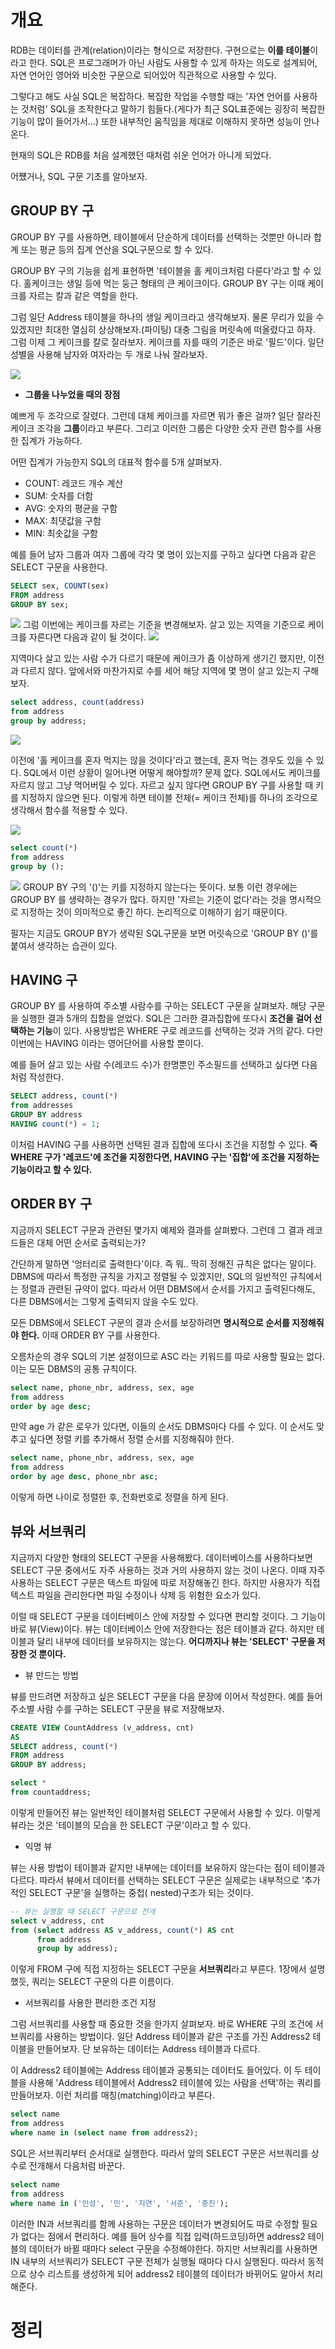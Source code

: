 <!-- Date: 2025-01-13 -->
<!-- Update Date: 2025-01-22 -->
<!-- File ID: adbba9c0-e8b9-40b8-9349-a04e5141d698 -->
<!-- Author: Seoyeon Jang -->

# 개요

RDB는 데이터를 관계(relation)이라는 형식으로 저장한다.
구현으로는 **이를 테이블**이라고 한다.
SQL은 프로그래머가 아닌 사람도 사용할 수 있게 하자는 의도로 설계되어, 자연 언어인 영어와 비슷한 구문으로 되어있어
직관적으로 사용할 수 있다.

그렇다고 해도 사실 SQL은 복잡하다. 복잡한 작업을 수행할 때는 '자연 언어를 사용하는 것처럼' SQL을 조작한다고 말하기 힘들다.(게다가 최근
SQL표준에는 굉장히 복잡한 기능이 많이 들어가서...)
또한 내부적인 움직임을 제대로 이해하지 못하면 성능이 안나온다.

현재의 SQL은 RDB를 처음 설계했던 때처럼 쉬운 언어가 아니게 되었다.

어쩄거나, SQL 구문 기초를 알아보자.

## GROUP BY 구

GROUP BY 구를 사용하면, 테이블에서 단순하게 데이터를 선택하는 것뿐만 아니라 합계 또는 평균 등의 집계 연산을 SQL구문으로 할 수 있다.

GROUP BY 구의 기능을 쉽게 표현하면 '테이블을 홀 케이크처럼 다룬다'라고 할 수 있다. 홀케이크는 생일 등에 먹는 둥근 형태의 큰 케이크이다.
GROUP BY 구는 이때 케이크를 자르는 칼과 같은 역할을 한다.

그럼 일단 Address 테이블을 하나의 생일 케이크라고 생각해보자. 물론 무리가 있을 수 있겠지만 최대한 열심히 상상해보자.(파이팅)
대충 그림을 머릿속에 떠올렸다고 하자. 그럼 이제 그 케이크를 칼로 잘라보자.
케이크를 자를 때의 기준은 바로 '필드'이다.
일단 성별을 사용해 남자와 여자라는 두 개로 나눠 잘라보자.

![](.SQL_자연언어를_사용하는_것처럼_images/babafc6b.png)

- **그룹을 나누었을 때의 장점**

예쁘게 두 조각으로 잘렸다. 그런데 대체 케이크를 자르면 뭐가 좋은 걸까? 일단 잘라진 케이크 조각을 **그룹**이라고 부른다.
그리고 이러한 그룹은 다양한 숫자 관련 함수를 사용한 집계가 가능하다.

어떤 집계가 가능한지 SQL의 대표적 함수를 5개 살펴보자.

- COUNT: 레코드 개수 계산
- SUM: 숫자를 더함
- AVG: 숫자의 평균을 구함
- MAX: 최댓값을 구함
- MIN: 최솟값을 구함

예를 들어 남자 그룹과 여자 그룹에 각각 몇 명이 있는지를 구하고 싶다면 다음과 같은 SELECT 구문을 사용한다.

```sql
SELECT sex, COUNT(sex)
FROM address
GROUP BY sex;
```

![](.SQL_자연언어를_사용하는_것처럼_images/e9bdfeda.png)
그럼 이번에는 케이크를 자르는 기준을 변경해보자. 살고 있는 지역을 기준으로 케이크를 자른다면 다음과 같이 될 것이다.
![](.SQL_자연언어를_사용하는_것처럼_images/dca6bc05.png)

지역마다 살고 있는 사람 수가 다르기 때문에 케이크가 좀 이상하게 생기긴 했지만, 이전과 다르지 않다.
앞에서와 마찬가지로 수를 세어 해당 지역에 몇 명이 살고 있는지 구해보자.

```sql
select address, count(address)
from address
group by address;
```

![](.SQL_자연언어를_사용하는_것처럼_images/094d0d72.png)

이전에 '홀 케이크를 혼자 먹지는 않을 것이다'라고 했는데, 혼자 먹는 경우도 있을 수 있다. SQL에서 이런 상황이 일어나면 어떻게 해야할까?
문제 없다. SQL에서도 케이크를 자르지 않고 그냥 먹어버릴 수 있다. 자르고 싶지 않다면 GROUP BY 구를 사용할 때 키를 지정하지 않으면 된다.
이렇게 하면 테이블 전체(= 케이크 전체)를 하나의 조각으로 생각해서 함수를 적용할 수 있다.

![](.SQL_자연언어를_사용하는_것처럼_images/afe8d6e7.png)

```sql
select count(*)
from address
group by ();
```

![](.SQL_자연언어를_사용하는_것처럼_images/61467e92.png)
GROUP BY 구의 '()'는 키를 지정하지 않는다는 뜻이다. 보통 이런 경우에는 GROUP BY 를 생략하는 경우가 많다.
하지만 '자르는 기준이 없다'라는 것을 명시적으로 지정하는 것이 의미적으로 좋긴 하다. 논리적으로 이해하기 쉽기 때문이다.

필자는 지금도 GROUP BY가 생략된 SQL구문을 보면 머릿속으로 'GROUP BY ()'를 붙여서 생각하는 습관이 있다.

## HAVING 구

GROUP BY 를 사용하여 주소별 사람수를 구하는 SELECT 구문을 살펴보자. 해당 구문을 실행한 결과 5개의 집합을 얻었다. SQL은 그러한 결과집합에 또다시 **조건을 걸어 선택하는 기능**이 있다.
사용방법은 WHERE 구로 레코드를 선택하는 것과 거의 같다. 다만 이번에는 HAVING 이라는 영어단어를 사용할 뿐이다.

예를 들어 살고 있는 사람 수(레코드 수)가 한명뿐인 주소필드를 선택하고 싶다면 다음처럼 작성한다.

```sql
SELECT address, count(*)
from addresses
GROUP BY address
HAVING count(*) = 1;
```

이처럼 HAVING 구를 사용하면 선택된 결과 집합에 또다시 조건을 지정할 수 있다. **즉 WHERE 구가 '레코드'에 조건을 지정한다면, HAVING 구는 '집합'에 조건을 지정하는 기능이라고 할 수 있다.**

## ORDER BY 구

지금까지 SELECT 구문과 관련된 몇가지 예제와 결과를 살펴봤다. 그런데 그 결과 레코드들은 대체 어떤 순서로 출력되는가?

간단하게 말하면 '엉터리로 출력한다'이다. 즉 뭐.. 딱히 정해진 규칙은 없다는 말이다. DBMS에 따라서 특정한 규칙을 가지고 정렬될 수 있겠지만, SQL의 일반적인 규칙에서는 정렬과 관련된 규약이 없다. 따라서
어떤 DBMS에서 순서를 가지고 출력된다해도, 다른 DBMS에서는 그렇게 출력되지 않을 수도 있다.

모든 DBMS에서 SELECT 구문의 결과 순서를 보장하려면 **명시적으로 순서를 지정해줘야 한다.** 이때 ORDER BY 구를 사용한다.

오름차순의 경우 SQL의 기본 설정이므로 ASC 라는 키워드를 따로 사용할 필요는 없다. 이는 모든 DBMS의 공통 규칙이다.

```sql
select name, phone_nbr, address, sex, age
from address
order by age desc;
```

만약 age 가 같은 로우가 있다면, 이들의 순서도 DBMS마다 다를 수 있다. 이 순서도 맞추고 싶다면 정렬 키를 추가해서 정렬 순서를 지정해줘야 한다.

```sql
select name, phone_nbr, address, sex, age
from address
order by age desc, phone_nbr asc;
```

이렇게 하면 나이로 정렬한 후, 전화번호로 정렬을 하게 된다.

## 뷰와 서브쿼리

지금까지 다양한 형태의 SELECT 구문을 사용해봤다. 데이터베이스를 사용하다보면 SELECT 구문 중에서도 자주 사용하는 것과 거의 사용하지 않는 것이 나온다. 이때 자주 사용하는 SELECT 구문은 텍스트 파일에
따로 저장해놓긴 한다. 하지만 사용자가 직접 텍스트 파일을 관리한다면 파일 수정이나 삭제 등 위험한 요소가 있다.

이럴 때 SELECT 구문을 데이터베이스 안에 저장할 수 있다면 편리할 것이다. 그 기능이 바로 뷰(View)이다. 뷰는 데이터베이스 안에 저장한다는 점은 테이블과 같다. 하지만 테이블과 달리 내부에 데이터를
보유하지는 않는다. **어디까지나 뷰는 'SELECT' 구문을 저장한 것 뿐이다.**

- 뷰 만드는 방법

뷰를 만드려면 저장하고 싶은 SELECT 구문을 다음 문장에 이어서 작성한다.
예를 들어 주소별 사람 수를 구하는 SELECT 구문을 뷰로 저장해보자.

```sql
CREATE VIEW CountAddress (v_address, cnt)
AS
SELECT address, count(*)
FROM address
GROUP BY address;
```

```sql
select *
from countaddress;
```

이렇게 만들어진 뷰는 일반적인 테이블처럼 SELECT 구문에서 사용할 수 있다. 이렇게 뷰라는 것은 '테이블의 모습을 한 SELECT 구문'이라고 할 수 있다.

- 익명 뷰

뷰는 사용 방법이 테이블과 같지만 내부에는 데이터를 보유하지 않는다는 점이 테이블과 다르다. 따라서 뷰에서 데이터를 선택하는 SELECT 구문은 실제로는 내부적으로 '추가적인 SELECT 구문'을 실행하는 중첩(
nested)구조가 되는 것이다.

```sql
-- 뷰는 실행할 때 SELECT 구문으로 전개
select v_address, cnt
from (select address AS v_address, count(*) AS cnt
      from address
      group by address);
```

이렇게 FROM 구에 직접 지정하는 SELECT 구문을 **서브쿼리**라고 부른다.
1장에서 설명했듯, 쿼리는 SELECT 구문의 다른 이름이다.

- 서브쿼리를 사용한 편리한 조건 지정

그럼 서브쿼리를 사용할 때 중요한 것을 한가지 살펴보자. 바로 WHERE 구의 조건에 서브쿼리를 사용하는 방법이다. 일단 Address 테이블과 같은 구조를 가진 Address2 테이블을 만들어보자. 단 보유하는
데이터는 Address 테이블과 다르다.

이 Address2 테이블에는 Address 테이블과 공통되는 데이터도 들어있다. 이 두 테이블을 사용해 'Address 테이블에서 Address2 테이블에 있는 사람을 선택'하는 쿼리를 만들어보자. 이런 처리를
매칭(matching)이라고 부른다.

```sql
select name
from address
where name in (select name from address2);
```

SQL은 서브쿼리부터 순서대로 실행한다. 따라서 앞의 SELECT 구문은 서브쿼리를 상수로 전개해서 다음처럼 바꾼다.

```sql
select name
from address
where name in ('인성', '민', '지연', '서준', '중진');
```

이러한 IN과 서브쿼리를 함께 사용하는 구문은 데이터가 변경되어도 따로 수정할 필요가 없다는 점에서 편리하다. 예를 들어 상수를 직접 입력(하드코딩)하면 address2 테이블의 데이터가 바뀔 때마다 select
구문을 수정해야한다. 하지만 서브쿼리를 사용하면 IN 내부의 서브쿼리가 SELECT 구문 전체가 실행될 때마다 다시 실행된다. 따라서 동적으로 상수 리스트를 생성하게 되어 address2 테이블의 데이터가 바뀌어도
알아서 처리해준다.

# 정리


